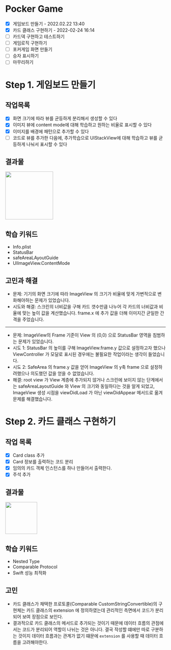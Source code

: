 # Pocker Game

- [x] 게임보드 만들기 - 2022.02.22 13:40
- [x] 카드 클래스 구현하기 - 2022-02-24 16:14
- [ ] 카드덱 구현하고 테스트하기
- [ ] 게임로직 구현하기
- [ ] 포커게임 화면 만들기
- [ ] 승자 표시하기
- [ ] 마무리하기

# Step 1. 게임보드 만들기

## 작업목록

- [x] 화면 크기에 따라 뷰를 균등하게 분리해서 생성할 수 있다
- [x] 이미지 뷰에 content mode에 대해 학습하고 원하는 비율로 표시할 수 있다
- [x] 이미지를 배경에 패턴으로 추가할 수 있다
- [ ] 코드로 뷰를 추가한 다음에, 추가학습으로 UIStackView에 대해 학습하고 뷰를 균등하게 나눠서 표시할 수 있다

## 결과물

<image src="./images/step1-1.png" width="150px" />

## 학습 키워드

- Info.plist
- StatusBar
- safeAreaLAyoutGuide
- UIImageView.ContentMode

## 고민과 해결

- 문제: 기기의 화면 크기에 따라 ImageView 의 크기가 비율에 맞게 가변적으로 변화해야하는 문제가 있었습니다.
- 시도와 해결: 스크린의 너비값을 구해 카드 갯수만큼 나누어 각 카드의 너비값과 비율에 맞는 높이 값을 계산했습니다. frame.x 에 추가 값을 더해 이미지간 균일한 간격을 주었습니다.

---

- 문제: ImageView의 Frame 기준이 View 의 (0,0) 으로 StatusBar 영역을 침범하는 문제가 있었습니다.
- 시도 1: StatusBar 의 높이를 구해 ImageView.frame.y 값으로 설정하고자 했으나 ViewController 가 모달로 표시된 경우에는 불필요한 작업이라는 생각이 들었습니다.
- 시도 2: SafeArea 의 frame.y 값을 얻어 ImageView 의 y축 frame 으로 설정하려했으나 의도했던 값을 얻을 수 없었습니다.
- 해결: root view 가 View 계층에 추가되지 않거나 스크린에 보이지 않는 단계에서는 safeAreaLayoutGuide 와 View 의 크기와 동일하다는 것을 알게 되었고, ImageView 생성 시점을 viewDidLoad 가 아닌 viewDidAppear 메서드로 옮겨 문제를 해결했습니다.

# Step 2. 카드 클래스 구현하기

## 작업 목록

- [x] Card class 추가
- [x] Card 정보를 출력하는 코드 분리
- [x] 임의의 카드 객체 인스턴스를 하나 만들어서 출력한다.
- [x] 주석 추가

## 결과물

<image src="./images/step1-2.png" width="100px" />

## 학습 키워드

- Nested Type
- Comparable Protocol
- Swift 성능 최적화

## 고민

- 카드 클래스가 채택한 프로토콜(Comparable CustomStringConvertible)의 구현체는 카드 클래스의 extension 에 정의하였는데 관리적인 측면에서 코드가 분리되어 보여 장점으로 보인다.
- 결과적으로 카드 클래스의 메서드로 추가되는 것이기 때문에 데이터 흐름의 관점에서는 코드가 분리되어 역할이 나뉘는 것은 아니다. 결국 작성할 떄에만 따로 구분하는 것이지 데이터 흐름과는 관계가 없기 떄문에 `extension` 를 사용할 때 데이터 흐름을 고려해야한다.
